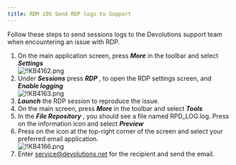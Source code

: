 ```yaml
---
title: RDM iOS Send RDP logs to Support
---
```

Follow these steps to send sessions logs to the Devolutions support team when encountering an issue with RDP.  

1. On the main application screen, press ***More*** in the toolbar and select ***Settings***  
![!!KB4162.png](/img/en/kb/KB4162.png)
1. Under ***Sessions*** press ***RDP*** , to open the RDP settings screen, and ***Enable logging***  
![!!KB4163.png](/img/en/kb/KB4163.png)
1. ***Launch*** the RDP session to reproduce the issue.
1. On the main screen, press ***More*** in the toolbar and select ***Tools***
1. In the ***File Repository*** , you should see a file named RPD_LOG.log. Press on the information icon and select ***Preview***
1. Press on the icon at the top-right corner of the screen and select your preferred email application.  
![!!KB4166.png](/img/en/kb/KB4166.png)
1. Enter [service@devolutions.net](mailto:service@devolutions.net) for the recipient and send the email.
